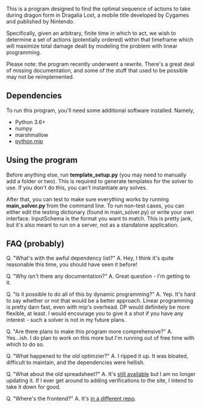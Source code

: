 This is a program designed to find the optimal sequence of actions to take during dragon
form in Dragalia Lost, a mobile title developed by Cygames and published by Nintendo.

Specifically, given an arbitrary, finite time in which to act, we wish to determine a
set of actions (potentially ordered) within that timeframe which will maximize total 
damage dealt by modeling the problem with linear programming.

Please note: the program recently underwent a rewrite. There's a great deal of
missing documentation, and some of the stuff that used to be possible may not be 
reimplemented.

## Dependencies
To run this program, you'll need some additional software installed. Namely,
- Python 3.6+
- numpy
- marshmallow
- [python mip](https://python-mip.readthedocs.io/en/latest/)

## Using the program
Before anything else, run **template_setup.py** (you may need to manually add a folder or two). 
This is required to generate templates for the solver to use. 
If you don't do this, you can't instantiate any solves.

After that, you can test to make sure everything works by running **main_solver.py** from the 
command line. To run non-test cases, you can either edit the testing dictionary (found in 
main_solver.py) or write your own interface. InputSchema is the format you want to match.
This is pretty jank, but it's also meant to run on a server, not as a standalone application.

## FAQ (probably)
Q. "What's with the awful dependency list?"
A. Hey, I think it's quite reasonable this time, you should have seen it before!

Q. "Why isn't there any documentation?"
A. Great question - I'm getting to it.

Q. "Is it possible to do all of this by dynamic programming?"
A. Yep. It's hard to say whether or not that would be a better approach. Linear
    programming is pretty darn fast, even with mip's overhead. DP would definitely
    be more flexible, at least. I would encourage you to give it a shot if you
    have any interest - such a solver is not in my future plans.

Q. "Are there plans to make this program more comprehensive?"
A. Yes...ish. I do plan to work on this more but I'm running out of free time
    with which to do so.

Q. "What happened to the old optimzier?"
A. I ripped it up. It was bloated, difficult to maintain, and the dependencies were hellish.

Q. "What about the old spreadsheet?"
A. It's [still available](https://docs.google.com/spreadsheets/d/1k-CROHAKTOGvR7-gJG5kFdMOc_qP5KayJ46fEI58GHI/edit?usp=sharing)
    but I am no longer updating it. If I ever get around to adding verifications to the site, I intend to take it down for good.
    
Q. "Where's the frontend?"
A. It's [in a different repo](https://github.com/ah508/dragon_optimizer_frontend).
